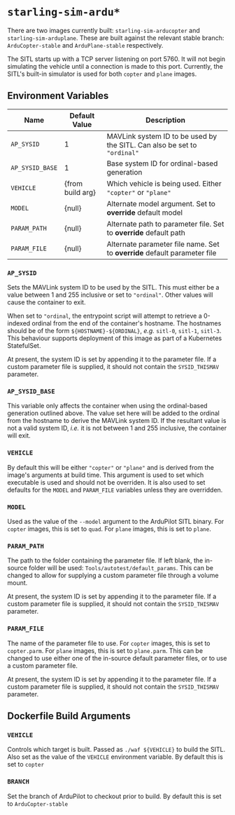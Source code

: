 # `starling-sim-ardu*`

There are two images currently built: `starling-sim-arducopter` and `starling-sim-arduplane`. These are built against
the relevant stable branch: `ArduCopter-stable` and `ArduPlane-stable` respectively.

The SITL starts up with a TCP server listening on port 5760. It will not begin simulating the vehicle until a connection
is made to this port. Currently, the SITL's built-in simulator is used for both `copter` and `plane` images.

## Environment Variables

Name                  | Default Value      | Description
----------------------|--------------------|------------
`AP_SYSID`            | 1                  | MAVLink system ID to be used by the SITL. Can also be set to `"ordinal"`
`AP_SYSID_BASE`       | 1                  | Base system ID for ordinal-based generation
`VEHICLE`             | {from build arg}   | Which vehicle is being used. Either `"copter"` or `"plane"`
`MODEL`               | {null}             | Alternate model argument. Set to __override__ default model
`PARAM_PATH`          | {null}             | Alternate path to parameter file. Set to __override__ default path
`PARAM_FILE`          | {null}             | Alternate parameter file name. Set to __override__ default parameter file

### `AP_SYSID`

Sets the MAVLink system ID to be used by the SITL. This must either be a value between 1 and 255 inclusive or set to
`"ordinal"`. Other values will cause the container to exit.

When set to `"ordinal`, the entrypoint script will attempt to retrieve a 0-indexed ordinal from the end of the
container's hostname. The hostnames should be of the form `${HOSTNAME}-${ORDINAL}`, *e.g.* `sitl-0`, `sitl-1`, `sitl-3`.
This behaviour supports deployment of this image as part of a Kubernetes StatefulSet.

At present, the system ID is set by appending it to the parameter file. If a custom parameter file is supplied, it
should not contain the `SYSID_THISMAV` parameter.

### `AP_SYSID_BASE`

This variable only affects the container when using the ordinal-based generation outlined above. The value set here will
be added to the ordinal from the hostname to derive the MAVLink system ID. If the resultant value is not a valid system
ID, *i.e.* it is not between 1 and 255 inclusive, the container will exit.

### `VEHICLE`

By default this will be either `"copter"` or `"plane"` and is derived from the image's arguments at build time. This
argument is used to set which executable is used and should not be overriden. It is also used to set defaults for the
`MODEL` and `PARAM_FILE` variables unless they are overridden.

### `MODEL`

Used as the value of the `--model` argument to the ArduPilot SITL binary. For `copter` images, this is set to `quad`.
For `plane` images, this is set to `plane`.

### `PARAM_PATH`

The path to the folder containing the parameter file. If left blank, the in-source folder will be used:
`Tools/autotest/default_params`. This can be changed to allow for supplying a custom parameter file through a volume
mount.

At present, the system ID is set by appending it to the parameter file. If a custom parameter file is supplied, it
should not contain the `SYSID_THISMAV` parameter.

### `PARAM_FILE`

The name of the parameter file to use. For `copter` images, this is set to `copter.parm`. For `plane` images, this is
set to `plane.parm`. This can be changed to use either one of the in-source default parameter files, or to use a custom
parameter file.

At present, the system ID is set by appending it to the parameter file. If a custom parameter file is supplied, it
should not contain the `SYSID_THISMAV` parameter.

## Dockerfile Build Arguments

### `VEHICLE`

Controls which target is built. Passed as `./waf ${VEHICLE}` to build the SITL. Also set as the value of the `VEHICLE`
environment variable. By default this is set to `copter`

### `BRANCH`

Set the branch of ArduPilot to checkout prior to build. By default this is set to `ArduCopter-stable`
